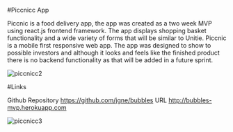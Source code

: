 #Piccnicc App

Piccnic is a food delivery app, the app was created as a two week MVP using react.js frontend framework. The app displays shopping basket functionality and a wide variety of forms that will be similar to Unitie. Piccnic is a mobile first responsive web app. The app was designed to show to possible investors and although it looks and feels like the finished product there is no backend functionality as that will be added in a future sprint.

![piccnicc2](https://cloud.githubusercontent.com/assets/12121805/12899619/04ac7f60-ceaa-11e5-9cb6-130484cfcddc.png)

#Links

Github Repository https://github.com/jgne/bubbles
URL http://bubbles-mvp.herokuapp.com

![piccnicc3](https://cloud.githubusercontent.com/assets/12121805/12899641/23366b94-ceaa-11e5-98c8-4ed00ec588de.png)
